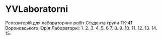 # YVLaboratorni
Репозиторій для лабораторних робіт
Студента групи ТК-41 Вороновського Юрія
Лабораторні:
1.
2.
3.
4.
5.
6
7.
8.
9.
10.
11.
12.
13.
14.
15.
